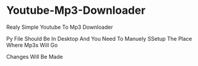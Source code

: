 # Youtube-Mp3-Downloader

Realy Simple Youtube To Mp3 Downloader

Py File Should Be In Desktop And You Need To Manuely SSetup The Place Where Mp3s Will Go 

Changes Will Be Made
